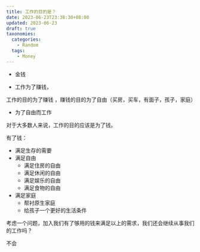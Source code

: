 ```yaml
---
title: 工作的目的是？
date: 2023-06-23T23:38:30+08:00
updated: 2023-06-23
draft: true
taxonomies:
  categories:
    - Random
  tags:
    - Money
---
```


- 金钱

- 工作为了赚钱，

工作的目的为了赚钱 ，赚钱的目的为了自由（买房，买车，有面子，孩子，家庭）

- 为了自由而工作

<!-- more -->

对于大多数人来说，工作的目的应该是为了钱。

有了钱：

- 满足生存的需要
- 满足自由
  - 满足住房的自由
  - 满足休闲的自由
  - 满足娱乐的自由
  - 满足食物的自由
- 满足家庭
  - 帮衬原生家庭
  - 给孩子一个更好的生活条件

考虑一个问题，加入我们有了够用的钱来满足以上的需求，我们还会继续从事我们的工作吗？

不会
